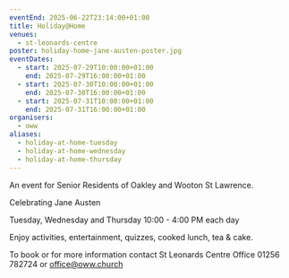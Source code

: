 ```yaml
---
eventEnd: 2025-06-22T23:14:00+01:00
title: Holiday@Home
venues:
  - st-leonards-centre
poster: holiday-home-jane-austen-poster.jpg
eventDates:
  - start: 2025-07-29T10:00:00+01:00
    end: 2025-07-29T16:00:00+01:00
  - start: 2025-07-30T10:00:00+01:00
    end: 2025-07-30T16:00:00+01:00
  - start: 2025-07-31T10:00:00+01:00
    end: 2025-07-31T16:00:00+01:00
organisers:
  - oww
aliases:
  - holiday-at-home-tuesday
  - holiday-at-home-wednesday
  - holiday-at-home-thursday
---
```

An event for Senior Residents of Oakley and Wooton St Lawrence.

Celebrating Jane Austen

Tuesday, Wednesday and Thursday
10:00 - 4:00 PM each day

Enjoy activities, entertainment, quizzes, cooked lunch, tea & cake.

To book or for more information contact
St Leonards Centre Office 01256 782724 or office@oww.church
